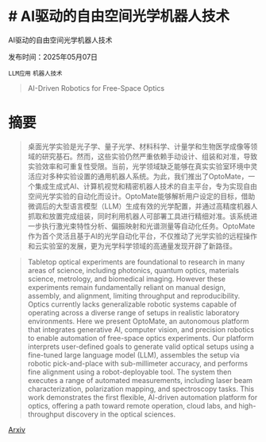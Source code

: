 # # AI驱动的自由空间光学机器人技术  
AI驱动的自由空间光学机器人技术

发布时间：2025年05月07日

`LLM应用` `机器人技术`

> AI-Driven Robotics for Free-Space Optics

# 摘要

> 桌面光学实验是光子学、量子光学、材料科学、计量学和生物医学成像等领域的研究基石。然而，这些实验仍然严重依赖手动设计、组装和对准，导致实验效率和可重复性受限。当前，光学领域缺乏能够在真实实验室环境中灵活应对多种实验设置的通用机器人系统。为此，我们推出了OptoMate，一个集成生成式AI、计算机视觉和精密机器人技术的自主平台，专为实现自由空间光学实验的自动化而设计。OptoMate能够解析用户设定的目标，借助微调后的大型语言模型（LLM）生成有效的光学配置，并通过高精度机器人抓取和放置完成组装，同时利用机器人可部署工具进行精细对准。该系统进一步执行激光束特性分析、偏振映射和光谱测量等自动化任务。OptoMate作为首个灵活且基于AI的光学自动化平台，不仅推动了光学实验的远程操作和云实验室的发展，更为光学科学领域的高通量发现开辟了新路径。

> Tabletop optical experiments are foundational to research in many areas of science, including photonics, quantum optics, materials science, metrology, and biomedical imaging. However these experiments remain fundamentally reliant on manual design, assembly, and alignment, limiting throughput and reproducibility. Optics currently lacks generalizable robotic systems capable of operating across a diverse range of setups in realistic laboratory environments. Here we present OptoMate, an autonomous platform that integrates generative AI, computer vision, and precision robotics to enable automation of free-space optics experiments. Our platform interprets user-defined goals to generate valid optical setups using a fine-tuned large language model (LLM), assembles the setup via robotic pick-and-place with sub-millimeter accuracy, and performs fine alignment using a robot-deployable tool. The system then executes a range of automated measurements, including laser beam characterization, polarization mapping, and spectroscopy tasks. This work demonstrates the first flexible, AI-driven automation platform for optics, offering a path toward remote operation, cloud labs, and high-throughput discovery in the optical sciences.

[Arxiv](https://arxiv.org/abs/2505.17985)